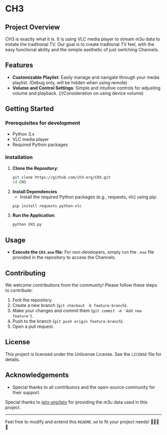 # CH3

## Project Overview
CH3 is exactly what it is. It is using VLC media player to stream m3u data to imitate the traditional TV. Our goal is to create tradtional TV feel, with the easy functional ability and the simiple asethetic of just switching Channels.

## Features
- **Customizable Playlist**: Easily manage and navigate through your media playlist. (Debug only, will be hidden when using remote)
- **Volume and Control Settings**: Simple and intuitive controls for adjusting volume and playback. (//Consideration on using device volume)


## Getting Started
### Prerequisites for development
- Python 3.x
- VLC media player
- Required Python packages

### Installation
1. **Clone the Repository**:
   ```sh
   git clone https://github.com/ch3-org/CH3.git
   cd CH3
   ```
2. **Install Dependencies**
   - Install the required Python packages (e.g., requests, vlc) using pip:
   ```sh
   pip install requests python-vlc
   ```
4. **Run the Application**:
   ```sh
   python CH3.py
   ```

## Usage
- **Execute the `CH3.exe` file**: For non-developers, simply run the `.exe` file provided in the repository to access the Channels.

## Contributing
We welcome contributions from the community! Please follow these steps to contribute:
1. Fork the repository.
2. Create a new branch (`git checkout -b feature-branch`).
3. Make your changes and commit them (`git commit -m 'Add new feature'`).
4. Push to the branch (`git push origin feature-branch`).
5. Open a pull request.

## License
This project is licensed under the Unlicense License. See the `LICENSE` file for details.

## Acknowledgements
- Special thanks to all contributors and the open-source community for their support.


Special thanks to [iptv-org/iptv](https://github.com/iptv-org/iptv) for providing the m3u data used in this project.

---

Feel free to modify and extend this `README.md` to fit your project needs! 🚀👨‍💻✨
